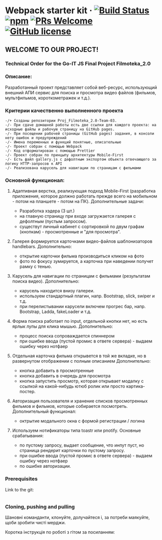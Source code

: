 # Webpack starter kit &middot; [![Build Status](https://img.shields.io/travis/npm/npm/latest.svg?style=flat-square)](https://travis-ci.org/npm/npm) [![npm](https://img.shields.io/npm/v/npm.svg?style=flat-square)](https://www.npmjs.com/package/npm) [![PRs Welcome](https://img.shields.io/badge/PRs-welcome-brightgreen.svg?style=flat-square)](http://makeapullrequest.com) [![GitHub license](https://img.shields.io/badge/license-MIT-blue.svg?style=flat-square)](https://github.com/your/your-project/blob/master/LICENSE)

## WELCOME TO OUR PROJECT!

### Technical Order for the Go-IT JS Final Project Filmoteka_2.0

### Описание: 
Разработанный проект представляет собой веб-ресурс, использующий внешний АПИ сервис для поиска и просмотра видео файлов (фильмов, мультфильмов, короткометражек и т.д.).

### Критерии качественно выполненного проекта

    -/+ Созданы репозитории Proj_Filmoteka_2.0-Team-03. 
    -/- При сдаче домашней работы есть две ссылки для каждого проекта: на исходные файлы и рабочую страницу на GitHub pages.
    -/- При посещении рабочей страницы (GitHub pages) задания, в консоли нету ошибок и предупреждений
    -/- Имена переменных и функций понятные, описательные
    -/- Проект собран с помощью Webpack
    -/- Код отформатирован с помощью Prettier
    -/- Проект собран по принцыпу архитектуры Mobile-First
    -/- Есть файл gallery.js с дефолтным экспортом объекта отвечающего за логику HTTP-запросов к API
    -/- Реализована карусель для навигации по страницам с фильмами


### Основной функционал:
1. Адаптивная верстка, реализующая подход Mobile-First (разработка приложения, которое должно работать прежде всего на мобильном - потом на планшете - потом на ПК).
    Дополнительные задачи:
    - Разработка хэдера (3 шт.)
    - на главную страницу при входе загружается галерея с дефолтным (пустым запросом).
    - существут личный кабинет с сортировкой по двум графам (кнопкам) - просмотренные и "для просмотра".
2. Галерея формируется карточками видео-файлов шаблонизаторов handlebars.
    Дополнительно:
    - открытие карточки фильма производиться кликом на фото
    - фото по фокусу зумируется, а карточка при наведении получет рамку с тенью.
3. Карусель для навигации по страницам с фильмами (результатам поиска видео). 
    Дополнительно:
    - карусель находится внизу галереи. 
    - используем стандартный плагин, напр. Bootstrap, slick, swiper и т.д.
    - при перелистывании карусели включем прогрес бар, напр. Bootstrap, Ladda, fakeLoader и т.д.
4. Форма поиска работает по input, отдельной кнопки нет, но есть ярлык лупы для клика мышью.
    Дополнительно:
    - процесс поиска сопроваждается спиннером
    - при ошибке ввода (пустой промис в ответе сервера) - выдаем ошибку через нотфаер
5. Отдельная карточка фильма открывется в той же вкладке, но в развернутом отображении с полным описанием
    Дополнительно:
    - кнопка добавить в просмотренные
    - кнопка добавить в очередь для просмотра
    - кнопка запустить просмотр, которая открывает модалку с ссылкой на какой-нибудь ютюб ролик или просто картика-постер.
6. Авторизация пользователя и хранение списков просмотренных фильмов и фильмов, которые собирается посмотреть.
    Дополнительный функционал:
    - октрытие модального окна с формой регистрации / логина

7. Используем нотификаторы типа toastr или pnotify.
    Основные срабатывания:
    - по пустому запросу, выдает сообщение, что инпут пуст, но страница рендерит карточки по пустому запросу.
    - при ошибке ввода (пустой промис в ответе сервера) - выдаем ошибку через нотфаер
    - по ошибке авторизации.

### Prerequisites

Link to the git: 
``` https://github.com/os1n/Proj_Filmoteka_2.0-Team-03.git 
```

### Cloning, pushing and pulling   

Шановні команданти, клонуйте, долучайтеся і, за потреби маякуйте, щоби зробити чисті мерджи.

Коротка інструкція по роботі з гітом за посиланням: 

``` https://docs.google.com/document/d/1y-nMdpPIIP83rbqPYt6kM_KXMC83UPbkbxKqgaHlnfI/edit 
```

